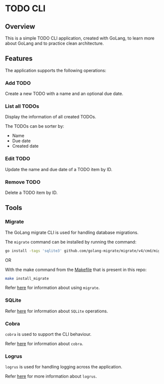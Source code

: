 # TODO CLI

## Overview

This is a simple TODO CLI application, created with GoLang, to learn more about GoLang and to practice clean architecture.

## Features

The application supports the following operations:

### Add TODO

Create a new TODO with a name and an optional due date.

### List all TODOs

Display the information of all created TODOs.

The TODOs can be sorter by:

- Name
- Due date
- Created date

### Edit TODO

Update the name and due date of a TODO item by ID.

### Remove TODO

Delete a TODO item by ID.

## Tools

### Migrate

The GoLang migrate CLI is used for handling database migrations.

The `migrate` command can be installed by running the command:

```bash
go install -tags 'sqlite3' github.com/golang-migrate/migrate/v4/cmd/migrate@latest
```

OR

With the make command from the [Makefile](https://github.com/rykeroc/todo-cli/blob/32af4e5f64ff0d9f18212635017d49a030856451/Makefile) that is present in this repo:

```bash
make install_migrate
```

Refer [here](https://github.com/golang-migrate/migrate) for information about using `migrate`.

### SQLite

Refer [here](https://www.sqlitetutorial.net/what-is-sqlite/) for information about `SQLite` operations.

### Cobra

`cobra` is used to support the CLI behaviour.

Refer [here](https://github.com/spf13/cobra) for information about `cobra`.

### Logrus

`logrus` is used for handling logging across the application.

Refer [here](https://github.com/sirupsen/logrus) for more information about `logrus`.
